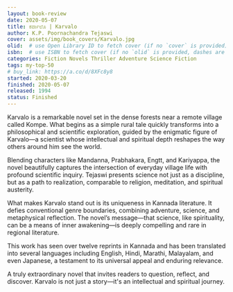 ```yaml
---
layout: book-review
date: 2020-05-07
title: ಕರ್ವಾಲೊ | Karvalo
author: K.P. Poornachandra Tejaswi
cover: assets/img/book_covers/Karvalo.jpg
olid:  # use Open Library ID to fetch cover (if no `cover` is provided)
isbn:  # use ISBN to fetch cover (if no `olid` is provided, dashes are optional)
categories: Fiction Novels Thriller Adventure Science Fiction
tags: my-top-50
# buy_link: https://a.co/d/8XFc8y8
started: 2020-03-20
finished: 2020-05-07
released: 1994
status: Finished
---
```

Karvalo is a remarkable novel set in the dense forests near a remote village called Kompe. What begins as a simple rural tale quickly transforms into a philosophical and scientific exploration, guided by the enigmatic figure of Karvalo—a scientist whose intellectual and spiritual depth reshapes the way others around him see the world.

Blending characters like Mandanna, Prabhakara, Engtt, and Kariyappa, the novel beautifully captures the intersection of everyday village life with profound scientific inquiry. Tejaswi presents science not just as a discipline, but as a path to realization, comparable to religion, meditation, and spiritual austerity.

What makes Karvalo stand out is its uniqueness in Kannada literature. It defies conventional genre boundaries, combining adventure, science, and metaphysical reflection. The novel’s message—that science, like spirituality, can be a means of inner awakening—is deeply compelling and rare in regional literature.

This work has seen over twelve reprints in Kannada and has been translated into several languages including English, Hindi, Marathi, Malayalam, and even Japanese, a testament to its universal appeal and enduring relevance.

A truly extraordinary novel that invites readers to question, reflect, and discover. Karvalo is not just a story—it's an intellectual and spiritual journey.

